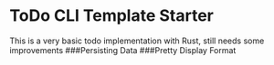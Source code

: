 # ToDo CLI Template Starter
This is a very basic todo implementation with Rust, still needs some improvements
###Persisting Data
###Pretty Display Format
